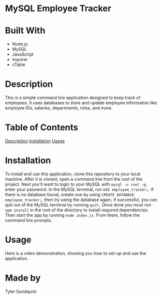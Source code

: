 # MySQL Employee Tracker 

# Built With
- Node.js
- MySQL
- JavaScript
- Inquirer
- cTable

# Description
This is a simple command line application designed to keep track of employees. It uses databases to store and update employee information like employee IDs, salaries, departments, roles, and more. 

# Table of Contents
[Description](#description)
[Installation](#installation)
[Usage](#usage)

# Installation
To install and use this application, clone this repository to your local machine. After it is cloned, open a command line from the root of the project. Next you'll want to login to your MySQL with `mysql -u root -p`, enter your password. In the MySQL terminal, run `USE employee_tracker;`. If there is no database found, create one by using `CREATE DATABASE employee_tracker;`, then try using the database again, if successful, you can quit out of the MySQL terminal by running `quit;` Once done you must run `npm install` in the root of the directory to install required dependencies. Then start the app by running `node index.js`. From there, follow the command line prompts.

# Usage
Here is a video demonstration, showing you how to set-up and use the application.

# Made by
Tyler Sundquist
